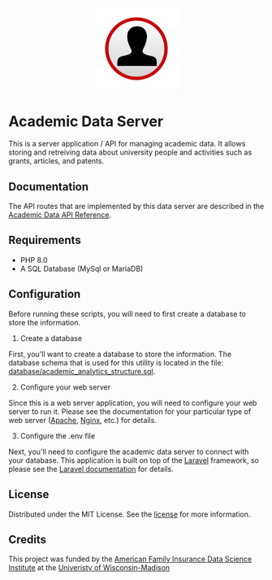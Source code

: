<p align="center">
	<div align="center">
		<img src="./images/icon.svg" alt="Logo" style="width:33%">
	</div>
</p>

# Academic Data Server

This is a server application / API for managing academic data.  It allows storing and retreiving data about university people and activities such as grants, articles, and patents.

## Documentation
The API routes that are implemented by this data server are described in the
[Academic Data API Reference](docs/academic_data_api_reference.pdf).

## Requirements

- PHP 8.0
- A SQL Database (MySql or MariaDB)

## Configuration

Before running these scripts, you will need to first create a database to store the information.

1. Create a database

First, you'll want to create a database to store the information.  The database schema that is used for this utility is located in the file: [database/academic_analytics_structure.sql](database/academic_analytics_structure.sql).

2. Configure your web server

Since this is a web server application, you will need to configure your web server to run it.  Please see the documentation for your particular type of web server ([Apache](https://httpd.apache.org), [Nginx](https://www.nginx.com), etc.) for details.

3. Configure the .env file

Next, you'll need to configure the academic data server to connect with your database.  This application is built on top of the [Laravel](https://laravel.com) framework, so please see the [Laravel documentation](https://laravel.com/docs/10.x/configuration) for details.

<!-- LICENSE -->
## License

Distributed under the MIT License. See the [license](./LICENSE.txt) for more information.

## Credits

This project was funded by the [American Family Insurance Data Science Institute](https://datascience.wisc.edu) at the [Univeristy of Wisconsin-Madison](https://www.wisc.edu)

